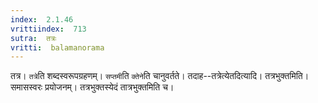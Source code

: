 ```yaml
---
index:  2.1.46
vrittiindex:  713
sutra:  तत्रः
vritti:  balamanorama 
---
```


तत्र। `तत्रे`ति शब्दस्वरूपग्रहणम्। `सप्तमी`ति `क्तेने`ति चानुवर्तते। तदाह--तत्रेत्येतदित्यादि। तत्रभुक्तमिति। समासस्वरः प्रयोजनम्। तत्रभुक्तस्येदं तात्रभुक्तमिति च। 

